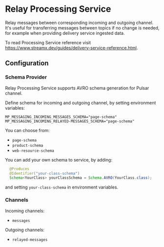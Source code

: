 # Relay Processing Service

Relay messages between corresponding incoming and outgoing channel.
It's useful for transferring messages between topics if no change is needed, for example when providing delivery service ingested data.

To read Processing Service reference visit https://www.streamx.dev/guides/delivery-service-reference.html.

## Configuration
### Schema Provider

Relay Processing Service supports AVRO schema generation for Pulsar channel.

Define schema for incoming and outgoing channel, by setting environment variables:

```
MP_MESSAGING_INCOMING_MESSAGES_SCHEMA="page-schema"
MP_MESSAGING_INCOMING_RELAYED-MESSAGES_SCHEMA="page-schema"
```

You can choose from:
- `page-schema`
- `product-schema`
- `web-resource-schema`

You can add your own schema to service, by adding:

```java
  @Produces
  @Identifier("your-class-schema")
  Schema<YourClass> yourClassSchema = Schema.AVRO(YourClass.class);
```

and setting `your-class-schema` in environment variables.

### Channels

Incoming channels:
- `messages`

Outgoing channels: 
- `relayed-messages`
